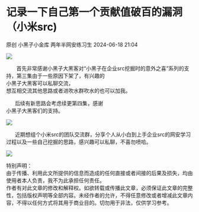 #  记录一下自己第一个贡献值破百的漏洞（小米src)   
原创 小黑子小金库  两年半网安练习生   2024-06-18 21:04  
  
![](https://mmbiz.qpic.cn/sz_mmbiz_png/wWvN1C3ptObwqsJEc6M1hzzib59mfuicR4ay8vsGJJgibyQ2g0EvFGzibpq8bFqaFdia577C6Dz4UoUX2I2X42o4Bsw/640?wx_fmt=png&from=appmsg "")  
  
       首先非常感谢小黑子大黑客对“小黑子在企业src挖掘时的意外之喜”系列的支持，第三集由于一些原因下架了，有兴趣的  
小黑子大黑客可以私聊交流，  
想互相交流其他思路或者进吹水群吹水的也可以加我。  
  
      后续有新思路会考虑续更第四集，感谢  
小黑子大黑客们的支持。  
  
![](https://mmbiz.qpic.cn/sz_mmbiz_jpg/wWvN1C3ptObSFk9RBRic6L4ooNa0y0bLfucq25FMXCLALs5WAibko7QV2MUWR2cckfx9XzQ32uP4YcJyBIaGOWrw/640?wx_fmt=jpeg "")  
  
      近期想组个小米src的团队交流群，分享个人从小白到上手企业src的网安学习过程以及一些自己挖掘的思路，感兴趣可以私聊，不喜勿喷哈。  
  
![](https://mmbiz.qpic.cn/mmbiz_jpg/wWvN1C3ptOalTrfolMW02Dk7Htf8KXSBP9alhIKUlRldzONPhqD7pKGEupWDAqUE2ia9RPib9oJYYm2wPT1uHyUg/640?wx_fmt=webp "")  
  
特别声明：  
由于传播、利用此文所提供的信息而造成的任何直接或者间接的后果及损失，均由使用者本人负责，我不为此承担任何责任。  
作者有对此文章的修改和解释权。如欲转载或传播此文章，必须保证此文章的完整性，包括版权声明等全部内容。未经作者的允许，不得任意修改或者增减此文章内容，不得以任何方式将其用于商业目的。切勿用于非法，仅供学习参考。  
  
